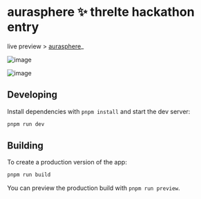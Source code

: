 # aurasphere ✨ threlte hackathon entry

live preview > [aurasphere](https://aurasphere.vercel.app)_

![image](https://github.com/mayariii/aurasphere/assets/70478809/80d863c0-0412-40f5-99b1-c4ad0dbed20e)

![image](https://github.com/mayariii/aurasphere/assets/70478809/6efa6e83-5076-41f4-958c-e43730eb18c9)



## Developing

Install dependencies with `pnpm install` and start the dev server:

```bash
pnpm run dev

```

## Building

To create a production version of the app:

```bash
pnpm run build
```

You can preview the production build with `pnpm run preview`.
